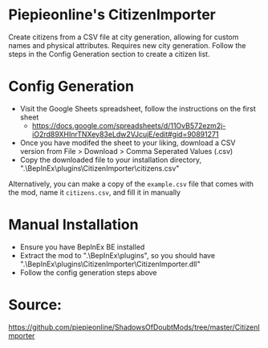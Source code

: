 # Piepieonline's CitizenImporter

Create citizens from a CSV file at city generation, allowing for custom names and physical attributes. Requires new city generation.
Follow the steps in the Config Generation section to create a citizen list.

# Config Generation

* Visit the Google Sheets spreadsheet, follow the instructions on the first sheet
	* https://docs.google.com/spreadsheets/d/11OvB572ezm2j-iO2rd89XHInrTNXey83eLdw2VJcujE/edit#gid=90891271
* Once you have modifed the sheet to your liking, download a CSV version from File > Download > Comma Seperated Values (.csv)
* Copy the downloaded file to your installation directory, ".\BepInEx\plugins\CitizenImporter\citizens.csv"

Alternatively, you can make a copy of the `example.csv` file that comes with the mod, name it `citizens.csv`, and fill it in manually

# Manual Installation

* Ensure you have BepInEx BE installed
* Extract the mod to ".\BepInEx\plugins\", so you should have ".\BepInEx\plugins\CitizenImporter\CitizenImporter.dll"
* Follow the config generation steps above

# Source:

https://github.com/piepieonline/ShadowsOfDoubtMods/tree/master/CitizenImporter
